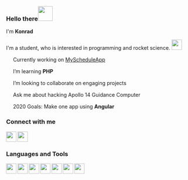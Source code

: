 ### Hello there<img width="40px" src="https://img.pngio.com/obi-wan-kenobi-png-99-images-in-collection-page-3-obi-wan-kenobi-png-525_275.png" />
I'm <b>Konrad</b>

I'm a student, who is interested in programming and rocket science. <img width="28px" src="https://www.8p-design.com/sites/default/files/styles/inline_content_screen_lg_min_1x/public/inline-images/icon-lancement_0.png" />

<img width="15px" src="https://www.flaticon.com/svg/static/icons/svg/3524/3524716.svg" /> Currently working on [MyScheduleApp](https://github.com/CcConStanTine/MyScheduleWithFront)

<img width="15px" src="https://www.flaticon.com/svg/static/icons/svg/912/912524.svg" /> I’m learning <b>PHP</b>

<img width="15px" src="https://www.flaticon.com/svg/static/icons/svg/2489/2489327.svg" /> I’m looking to collaborate on engaging projects

<img width="15px" src="https://www.flaticon.com/svg/static/icons/svg/3419/3419391.svg" /> Ask me about hacking Apollo 14 Guidance Computer 

<img width="15px" src="https://upload.wikimedia.org/wikipedia/commons/thumb/c/cf/Angular_full_color_logo.svg/1200px-Angular_full_color_logo.svg.png" /> 2020 Goals: Make one app using <b>Angular</b>

### Connect with me
[<img width="28px" align="left" src="https://www.flaticon.com/svg/static/icons/svg/2573/2573232.svg" />][website]
[<img width="28px" src="https://image.flaticon.com/icons/png/512/174/174857.png" />][linkedIn]

### Languages and Tools
<img width="28px" align="left" src="https://cdn.worldvectorlogo.com/logos/visual-studio-code.svg" />
<img width="28px" align="left" src="https://icons-for-free.com/iconfiles/png/512/logo+react+react+js+icon-1320184811840217251.png" />
<img width="28px" align="left" src="https://miro.medium.com/max/816/1*mn6bOs7s6Qbao15PMNRyOA.png" />
<img width="28px" align="left" src="https://sass-lang.com/assets/img/styleguide/seal-color-aef0354c.png" />
<img width="28px" align="left" src="https://www.freepnglogos.com/uploads/logo-mysql-png/logo-mysql-mysql-logo-png-images-are-download-crazypng-21.png" />
<img width="28px" align="left" src="https://ionicframework.com/img/meta/logo.png" />
<img width="28px" align="left" src="https://firebase.google.com/downloads/brand-guidelines/PNG/logo-vertical.png" />

[website]: https://konradduleba.pl/
[linkedIn]: https://www.linkedin.com/in/konrad-duleba/
